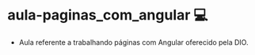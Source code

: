 # aula-paginas_com_angular 💻
- Aula referente a trabalhando páginas com Angular oferecido pela DIO.
